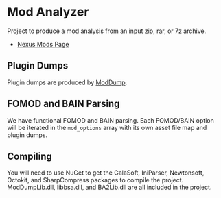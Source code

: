 # Mod Analyzer
Project to produce a mod analysis from an input zip, rar, or 7z archive.

- [Nexus Mods Page](http://www.nexusmods.com/skyrim/mods/80258)

## Plugin Dumps
Plugin dumps are produced by [ModDump](https://github.com/matortheeternal/mod-dump).

## FOMOD and BAIN Parsing
We have functional FOMOD and BAIN parsing.  Each FOMOD/BAIN option will be iterated in the `mod_options` array with its own asset file map and plugin dumps.

## Compiling
You will need to use NuGet to get the GalaSoft, IniParser, Newtonsoft, Octokit, and SharpCompress packages to compile the project.  ModDumpLib.dll, libbsa.dll, and BA2Lib.dll are all included in the project.
